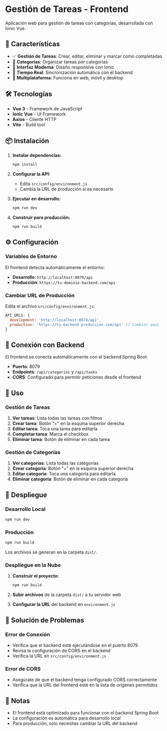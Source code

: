 # Gestión de Tareas - Frontend

Aplicación web para gestión de tareas con categorías, desarrollada con Ionic Vue.

## 🚀 Características

- ✅ **Gestión de Tareas**: Crear, editar, eliminar y marcar como completadas
- 📁 **Categorías**: Organizar tareas por categorías
- 🎨 **Interfaz Moderna**: Diseño responsive con Ionic
- 🔄 **Tiempo Real**: Sincronización automática con el backend
- 📱 **Multiplataforma**: Funciona en web, móvil y desktop

## 🛠️ Tecnologías

- **Vue 3** - Framework de JavaScript
- **Ionic Vue** - UI Framework
- **Axios** - Cliente HTTP
- **Vite** - Build tool

## 📦 Instalación

1. **Instalar dependencias:**
   ```bash
   npm install
   ```

2. **Configurar la API:**
   - Edita `src/config/environment.js`
   - Cambia la URL de producción si es necesario

3. **Ejecutar en desarrollo:**
   ```bash
   npm run dev
   ```

4. **Construir para producción:**
   ```bash
   npm run build
   ```

## ⚙️ Configuración

### Variables de Entorno

El frontend detecta automáticamente el entorno:

- **Desarrollo**: `http://localhost:8079/api`
- **Producción**: `https://tu-dominio-backend.com/api`

### Cambiar URL de Producción

Edita el archivo `src/config/environment.js`:

```javascript
API_URLS: {
  development: 'http://localhost:8079/api',
  production: 'https://tu-backend-produccion.com/api' // Cambiar aquí
}
```

## 🔗 Conexión con Backend

El frontend se conecta automáticamente con el backend Spring Boot:

- **Puerto**: 8079
- **Endpoints**: `/api/categories` y `/api/tasks`
- **CORS**: Configurado para permitir peticiones desde el frontend

## 📱 Uso

### Gestión de Tareas
1. **Ver tareas**: Lista todas las tareas con filtros
2. **Crear tarea**: Botón "+" en la esquina superior derecha
3. **Editar tarea**: Toca una tarea para editarla
4. **Completar tarea**: Marca el checkbox
5. **Eliminar tarea**: Botón de eliminar en cada tarea

### Gestión de Categorías
1. **Ver categorías**: Lista todas las categorías
2. **Crear categoría**: Botón "+" en la esquina superior derecha
3. **Editar categoría**: Toca una categoría para editarla
4. **Eliminar categoría**: Botón de eliminar en cada categoría

## 🚀 Despliegue

### Desarrollo Local
```bash
npm run dev
```

### Producción
```bash
npm run build
```

Los archivos se generan en la carpeta `dist/`.

### Despliegue en la Nube

1. **Construir el proyecto:**
   ```bash
   npm run build
   ```

2. **Subir archivos** de la carpeta `dist/` a tu servidor web

3. **Configurar la URL** del backend en `environment.js`

## 🔧 Solución de Problemas

### Error de Conexión
- Verifica que el backend esté ejecutándose en el puerto 8079
- Revisa la configuración de CORS en el backend
- Verifica la URL en `src/config/environment.js`

### Error de CORS
- Asegúrate de que el backend tenga configurado CORS correctamente
- Verifica que la URL del frontend esté en la lista de orígenes permitidos

## 📝 Notas

- El frontend está optimizado para funcionar con el backend Spring Boot
- La configuración es automática para desarrollo local
- Para producción, solo necesitas cambiar la URL del backend
